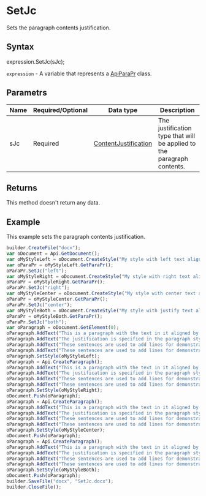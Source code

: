 # SetJc

Sets the paragraph contents justification.

## Syntax

expression.SetJc(sJc);

`expression` - A variable that represents a [ApiParaPr](../ApiParaPr.md) class.

## Parametrs

| **Name** | **Required/Optional** | **Data type** | **Description** |
| ------------- | ------------- | ------------- | ------------- |
| sJc | Required | [ContentJustification](../../../Enumerations/ContentJustification.md) | The justification type that will be applied to the paragraph contents. |

## Returns

This method doesn't return any data.

## Example

This example sets the paragraph contents justification.

```javascript
builder.CreateFile("docx");
var oDocument = Api.GetDocument();
var oMyStyleLeft = oDocument.CreateStyle("My style with left text alignment");
var oParaPr = oMyStyleLeft.GetParaPr();
oParaPr.SetJc("left");
var oMyStyleRight = oDocument.CreateStyle("My style with right text alignment");
oParaPr = oMyStyleRight.GetParaPr();
oParaPr.SetJc("right");
var oMyStyleCenter = oDocument.CreateStyle("My style with center text alignment");
oParaPr = oMyStyleCenter.GetParaPr();
oParaPr.SetJc("center");
var oMyStyleBoth = oDocument.CreateStyle("My style with justify text alignment");
oParaPr = oMyStyleBoth.GetParaPr();
oParaPr.SetJc("both");
var oParagraph = oDocument.GetElement(0);
oParagraph.AddText("This is a paragraph with the text in it aligned by the left side. ");
oParagraph.AddText("The justification is specified in the paragraph style. ");
oParagraph.AddText("These sentences are used to add lines for demonstrative purposes. ");
oParagraph.AddText("These sentences are used to add lines for demonstrative purposes.");
oParagraph.SetStyle(oMyStyleLeft);
oParagraph = Api.CreateParagraph();
oParagraph.AddText("This is a paragraph with the text in it aligned by the right side. ");
oParagraph.AddText("The justification is specified in the paragraph style. ");
oParagraph.AddText("These sentences are used to add lines for demonstrative purposes. ");
oParagraph.AddText("These sentences are used to add lines for demonstrative purposes.");
oParagraph.SetStyle(oMyStyleRight);
oDocument.Push(oParagraph);
oParagraph = Api.CreateParagraph();
oParagraph.AddText("This is a paragraph with the text in it aligned by the center. ");
oParagraph.AddText("The justification is specified in the paragraph style. ");
oParagraph.AddText("These sentences are used to add lines for demonstrative purposes. ");
oParagraph.AddText("These sentences are used to add lines for demonstrative purposes.");
oParagraph.SetStyle(oMyStyleCenter);
oDocument.Push(oParagraph);
oParagraph = Api.CreateParagraph();
oParagraph.AddText("This is a paragraph with the text in it aligned by both sides (justified). ");
oParagraph.AddText("The justification is specified in the paragraph style. ");
oParagraph.AddText("These sentences are used to add lines for demonstrative purposes. ");
oParagraph.AddText("These sentences are used to add lines for demonstrative purposes.");
oParagraph.SetStyle(oMyStyleBoth);
oDocument.Push(oParagraph);
builder.SaveFile("docx", "SetJc.docx");
builder.CloseFile();
```